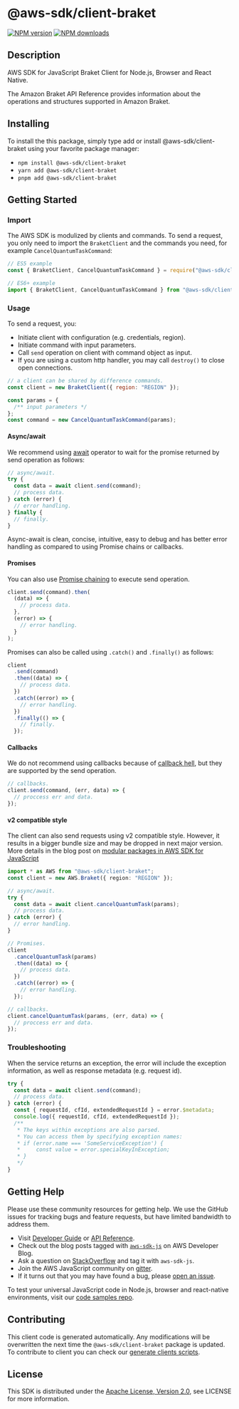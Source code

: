 # @aws-sdk/client-braket

[![NPM version](https://img.shields.io/npm/v/@aws-sdk/client-braket/latest.svg)](https://www.npmjs.com/package/@aws-sdk/client-braket)
[![NPM downloads](https://img.shields.io/npm/dm/@aws-sdk/client-braket.svg)](https://www.npmjs.com/package/@aws-sdk/client-braket)

## Description

AWS SDK for JavaScript Braket Client for Node.js, Browser and React Native.

<p>The Amazon Braket API Reference provides information about the operations and structures supported in Amazon Braket.</p>

## Installing

To install the this package, simply type add or install @aws-sdk/client-braket
using your favorite package manager:

- `npm install @aws-sdk/client-braket`
- `yarn add @aws-sdk/client-braket`
- `pnpm add @aws-sdk/client-braket`

## Getting Started

### Import

The AWS SDK is modulized by clients and commands.
To send a request, you only need to import the `BraketClient` and
the commands you need, for example `CancelQuantumTaskCommand`:

```js
// ES5 example
const { BraketClient, CancelQuantumTaskCommand } = require("@aws-sdk/client-braket");
```

```ts
// ES6+ example
import { BraketClient, CancelQuantumTaskCommand } from "@aws-sdk/client-braket";
```

### Usage

To send a request, you:

- Initiate client with configuration (e.g. credentials, region).
- Initiate command with input parameters.
- Call `send` operation on client with command object as input.
- If you are using a custom http handler, you may call `destroy()` to close open connections.

```js
// a client can be shared by difference commands.
const client = new BraketClient({ region: "REGION" });

const params = {
  /** input parameters */
};
const command = new CancelQuantumTaskCommand(params);
```

#### Async/await

We recommend using [await](https://developer.mozilla.org/en-US/docs/Web/JavaScript/Reference/Operators/await)
operator to wait for the promise returned by send operation as follows:

```js
// async/await.
try {
  const data = await client.send(command);
  // process data.
} catch (error) {
  // error handling.
} finally {
  // finally.
}
```

Async-await is clean, concise, intuitive, easy to debug and has better error handling
as compared to using Promise chains or callbacks.

#### Promises

You can also use [Promise chaining](https://developer.mozilla.org/en-US/docs/Web/JavaScript/Guide/Using_promises#chaining)
to execute send operation.

```js
client.send(command).then(
  (data) => {
    // process data.
  },
  (error) => {
    // error handling.
  }
);
```

Promises can also be called using `.catch()` and `.finally()` as follows:

```js
client
  .send(command)
  .then((data) => {
    // process data.
  })
  .catch((error) => {
    // error handling.
  })
  .finally(() => {
    // finally.
  });
```

#### Callbacks

We do not recommend using callbacks because of [callback hell](http://callbackhell.com/),
but they are supported by the send operation.

```js
// callbacks.
client.send(command, (err, data) => {
  // proccess err and data.
});
```

#### v2 compatible style

The client can also send requests using v2 compatible style.
However, it results in a bigger bundle size and may be dropped in next major version. More details in the blog post
on [modular packages in AWS SDK for JavaScript](https://aws.amazon.com/blogs/developer/modular-packages-in-aws-sdk-for-javascript/)

```ts
import * as AWS from "@aws-sdk/client-braket";
const client = new AWS.Braket({ region: "REGION" });

// async/await.
try {
  const data = await client.cancelQuantumTask(params);
  // process data.
} catch (error) {
  // error handling.
}

// Promises.
client
  .cancelQuantumTask(params)
  .then((data) => {
    // process data.
  })
  .catch((error) => {
    // error handling.
  });

// callbacks.
client.cancelQuantumTask(params, (err, data) => {
  // proccess err and data.
});
```

### Troubleshooting

When the service returns an exception, the error will include the exception information,
as well as response metadata (e.g. request id).

```js
try {
  const data = await client.send(command);
  // process data.
} catch (error) {
  const { requestId, cfId, extendedRequestId } = error.$metadata;
  console.log({ requestId, cfId, extendedRequestId });
  /**
   * The keys within exceptions are also parsed.
   * You can access them by specifying exception names:
   * if (error.name === 'SomeServiceException') {
   *     const value = error.specialKeyInException;
   * }
   */
}
```

## Getting Help

Please use these community resources for getting help.
We use the GitHub issues for tracking bugs and feature requests, but have limited bandwidth to address them.

- Visit [Developer Guide](https://docs.aws.amazon.com/sdk-for-javascript/v3/developer-guide/welcome.html)
  or [API Reference](https://docs.aws.amazon.com/AWSJavaScriptSDK/v3/latest/index.html).
- Check out the blog posts tagged with [`aws-sdk-js`](https://aws.amazon.com/blogs/developer/tag/aws-sdk-js/)
  on AWS Developer Blog.
- Ask a question on [StackOverflow](https://stackoverflow.com/questions/tagged/aws-sdk-js) and tag it with `aws-sdk-js`.
- Join the AWS JavaScript community on [gitter](https://gitter.im/aws/aws-sdk-js-v3).
- If it turns out that you may have found a bug, please [open an issue](https://github.com/aws/aws-sdk-js-v3/issues/new/choose).

To test your universal JavaScript code in Node.js, browser and react-native environments,
visit our [code samples repo](https://github.com/aws-samples/aws-sdk-js-tests).

## Contributing

This client code is generated automatically. Any modifications will be overwritten the next time the `@aws-sdk/client-braket` package is updated.
To contribute to client you can check our [generate clients scripts](https://github.com/aws/aws-sdk-js-v3/tree/main/scripts/generate-clients).

## License

This SDK is distributed under the
[Apache License, Version 2.0](http://www.apache.org/licenses/LICENSE-2.0),
see LICENSE for more information.
